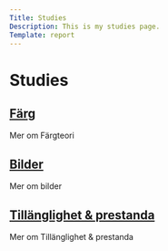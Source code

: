 ```yaml
---
Title: Studies
Description: This is my studies page.
Template: report
---
```


 Studies
==========================

<div class="kmom-box">
  <a href="analysis/01_colors"><h2>Färg</h2></a>
  <p>Mer om Färgteori</p>
</div>

<div class="kmom-box">
  <a href="analysis/02_load"><h2>Bilder</h2></a>
  <p>Mer om bilder</p>
</div>

<div class="kmom-box">
  <a href="analysis/03_design_principles"><h2>Tillänglighet & prestanda</h2></a>
  <p>Mer om Tillänglighet & prestanda</p>
</div>
